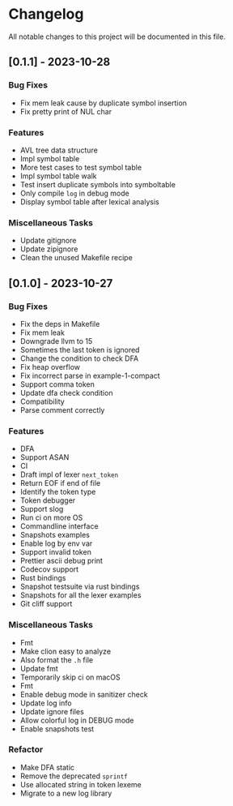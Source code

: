 # Changelog

All notable changes to this project will be documented in this file.

## [0.1.1] - 2023-10-28

### Bug Fixes

- Fix mem leak cause by duplicate symbol insertion
- Fix pretty print of NUL char

### Features

- AVL tree data structure
- Impl symbol table
- More test cases to test symbol table
- Impl symbol table walk
- Test insert duplicate symbols into symboltable
- Only compile `log` in debug mode
- Display symbol table after lexical analysis

### Miscellaneous Tasks

- Update gitignore
- Update zipignore
- Clean the unused Makefile recipe

## [0.1.0] - 2023-10-27

### Bug Fixes

- Fix the deps in Makefile
- Fix mem leak
- Downgrade llvm to 15
- Sometimes the last token is ignored
- Change the condition to check DFA
- Fix heap overflow
- Fix incorrect parse in example-1-compact
- Support comma token
- Update dfa check condition
- Compatibility
- Parse comment correctly

### Features

- DFA
- Support ASAN
- CI
- Draft impl of lexer `next_token`
- Return EOF if end of file
- Identify the token type
- Token debugger
- Support slog
- Run ci on more OS
- Commandline interface
- Snapshots examples
- Enable log by env var
- Support invalid token
- Prettier ascii debug print
- Codecov support
- Rust bindings
- Snapshot testsuite via rust bindings
- Snapshots for all the lexer examples
- Git cliff support

### Miscellaneous Tasks

- Fmt
- Make clion easy to analyze
- Also format the `.h` file
- Update fmt
- Temporarily skip ci on macOS
- Fmt
- Enable debug mode in sanitizer check
- Update log info
- Update ignore files
- Allow colorful log in DEBUG mode
- Enable snapshots test

### Refactor

- Make DFA static
- Remove the deprecated `sprintf`
- Use allocated string in token lexeme
- Migrate to a new log library

<!-- generated by git-cliff -->
